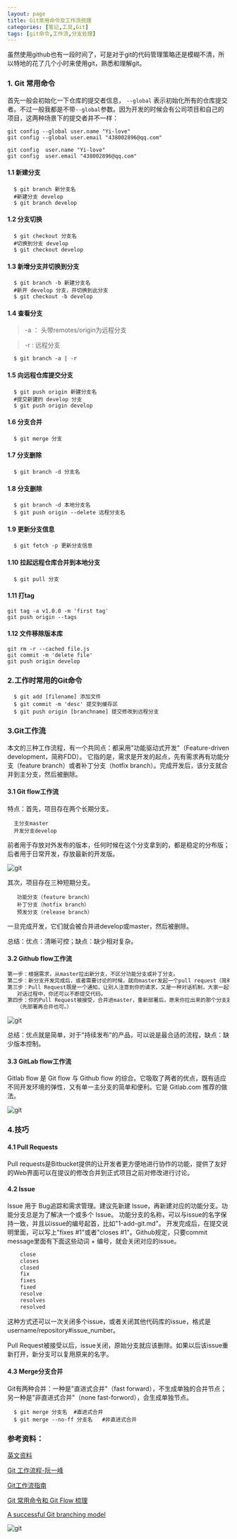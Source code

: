 ```yaml
---
layout: page
title: Git常用命令及工作流梳理
categories: [笔记,工具,Git]
tags: [git命令,工作流,分支处理]
---
```


虽然使用github也有一段时间了，可是对于git的代码管理策略还是模糊不清，所以特地的花了几个小时来使用git，熟悉和理解git。

### 1. Git 常用命令
首先一般会初始化一下仓库的提交者信息， `--global` 表示初始化所有的仓库提交者。不过一般我都是不带`--global`参数。因为开发的时候会有公司项目和自己的项目，这两种场景下的提交者并不一样：

```
git config --global user.name "Yi-love"
git config --global user.email "438002896@qq.com"

git config  user.name "Yi-love"
git config  user.email "438002896@qq.com"
```

#### 1.1 新建分支

```
  $ git branch 新分支名	
  #新建分支 develop
  $ git branch develop
```


#### 1.2 分支切换

```
  $ git checkout 分支名	
  #切换到分支 develop
  $ git checkout develop
```


#### 1.3 新增分支并切换到分支

```
  $ git branch -b 新建分支名
  #新开 develop 分支，并切换到此分支
  $ git checkout -b develop
```


#### 1.4 查看分支
>-a ： 头带remotes/origin为远程分支

>-r : 远程分支

```
  $ git branch -a | -r	
```


#### 1.5 向远程仓库提交分支

```
  $ git push origin 新建分支名
  #提交新建的 develop 分支
  $ git push origin develop
```


#### 1.6 分支合并

```
  $ git merge 分支
```


#### 1.7 分支删除

```
  $ git branch -d 分支名
```


#### 1.8 分支删除

```
  $ git branch -d 本地分支名
  $ git push origin --delete 远程分支名
```


#### 1.9 更新分支信息

```
  $ git fetch -p 更新分支信息
```


#### 1.10 拉起远程仓库合并到本地分支

```
  $ git pull 分支
```

#### 1.11 打tag

```
git tag -a v1.0.0 -m 'first tag'
git push origin --tags
```

#### 1.12 文件移除版本库

```
git rm -r --cached file.js
git commit -m 'delete file'
git push origin develop
```


### 2.工作时常用的Git命令

```
  $ git add [filename] 添加文件
  $ git commit -m 'desc' 提交到缓存区
  $ git push origin [branchname] 提交修改到远程分支
```


### 3.Git工作流
本文的三种工作流程，有一个共同点：都采用"功能驱动式开发"（Feature-driven development，简称FDD）。
它指的是，需求是开发的起点，先有需求再有功能分支（feature branch）或者补丁分支（hotfix branch）。完成开发后，该分支就合并到主分支，然后被删除。

#### 3.1 Git flow工作流
特点：首先，项目存在两个长期分支。

```
  主分支master
  开发分支develop
```


前者用于存放对外发布的版本，任何时候在这个分支拿到的，都是稳定的分布版；后者用于日常开发，存放最新的开发版。

![git](/images/2016/0404_03.jpg)

其次，项目存在三种短期分支。

```
   功能分支（feature branch）
   补丁分支（hotfix branch）
   预发分支（release branch）
```

一旦完成开发，它们就会被合并进develop或master，然后被删除。

总结：优点：清晰可控；缺点：缺少相对复杂。

#### 3.2 Github flow工作流

```sh
第一步：根据需求，从master拉出新分支，不区分功能分支或补丁分支。
第二步：新分支开发完成后，或者需要讨论的时候，就向master发起一个pull request（简称PR）。
第三步：Pull Request既是一个通知，让别人注意到你的请求，又是一种对话机制，大家一起评审和讨论你的代码。
   对话过程中，你还可以不断提交代码。
第四步：你的Pull Request被接受，合并进master，重新部署后，原来你拉出来的那个分支就被删除。
   （先部署再合并也可。）
```


![git](/images/2016/0404_04.jpg)

总结：优点就是简单，对于"持续发布"的产品，可以说是最合适的流程，缺点：缺少版本控制。

#### 3.3 GitLab flow工作流
Gitlab flow 是 Git flow 与 Github flow 的综合。它吸取了两者的优点，既有适应不同开发环境的弹性，又有单一主分支的简单和便利。它是 Gitlab.com 推荐的做法。

![git](/images/2016/0404_02.jpg)

### 4.技巧

#### 4.1 Pull Requests

Pull requests是Bitbucket提供的让开发者更方便地进行协作的功能，提供了友好的Web界面可以在提议的修改合并到正式项目之前对修改进行讨论。

#### 4.2 Issue
Issue 用于 Bug追踪和需求管理。建议先新建 Issue，再新建对应的功能分支。功能分支总是为了解决一个或多个 Issue。
功能分支的名称，可以与issue的名字保持一致，并且以issue的编号起首，比如"1-add-git.md"。
开发完成后，在提交说明里面，可以写上"fixes #1"或者"closes #1"。Github规定，只要commit message里面有下面这些动词 + 编号，就会关闭对应的issue。

```sh
	close
	closes
	closed
	fix
	fixes
	fixed
	resolve
	resolves
	resolved
```

这种方式还可以一次关闭多个issue，或者关闭其他代码库的issue，格式是username/repository#issue_number。

Pull Request被接受以后，issue关闭，原始分支就应该删除。如果以后该issue重新打开，新分支可以复用原来的名字。

#### 4.3 Merge分支合并
Git有两种合并：一种是"直进式合并"（fast forward），不生成单独的合并节点；另一种是"非直进式合并"（none fast-forword），会生成单独节点。

```
  $ git merge 分支名  #直进式合并
  $ git merge --no-ff 分支名   #非直进式合并
```



### 参考资料：
[英文资料](https://www.atlassian.com/git/tutorials/comparing-workflows/)

[Git 工作流程-阮一峰](http://www.ruanyifeng.com/blog/2015/12/git-workflow.html?hmsr=toutiao.io&utm_medium=toutiao.io&utm_source=toutiao.io)

[Git工作流指南](https://github.com/oldratlee/translations/tree/master/git-workflows-and-tutorials?hmsr=toutiao.io&utm_medium=toutiao.io&utm_source=toutiao.io)

[Git 常用命令和 Git Flow 梳理](http://jonyfang.com/blog/2015/11/12/git_command_and_git_branching_model/?hmsr=toutiao.io&utm_medium=toutiao.io&utm_source=toutiao.io)

[A successful Git branching model](http://nvie.com/posts/a-successful-git-branching-model/)

![git](/images/2016/0404_01.png)

